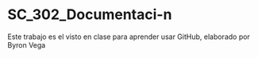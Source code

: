 # SC_302_Documentaci-n
Este trabajo es el visto en clase para aprender usar GitHub, elaborado por Byron Vega
